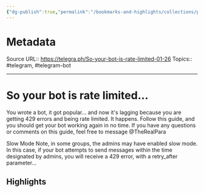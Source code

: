 ```yaml
---
{"dg-publish":true,"permalink":"/bookmarks-and-highlights/collections/programming/so-your-bot-is-rate-limited/","noteIcon":""}
---
```



# Metadata
Source URL:: https://telegra.ph/So-your-bot-is-rate-limited-01-26
Topics:: #telegram, #telegram-bot

---
# So your bot is rate limited...

You wrote a bot, it got popular...  and now it&#39;s lagging because you are getting 429 errors and being rate limited.  It happens.  Follow this guide, and you should get your bot working again in no time.
If you have any questions or comments on this guide, feel free to message @TheRealPara

Slow Mode
Note, in some groups, the admins may have enabled slow mode.  In this case, if your bot attempts to send messages within the time designated by admins, you will receive a 429 error, with a retry_after parameter…

## Highlights
